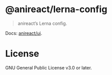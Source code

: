 # @anireact/lerna-config

> anireact’s Lerna config.

Docs: [anireact/ui].

# License

GNU General Public License v3.0 or later.

[anireact/ui]: https://github.com/anireact/ui/blob/master/README.md
